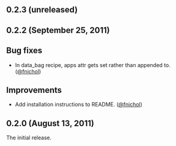 ## 0.2.3 (unreleased)


## 0.2.2 (September 25, 2011)

## Bug fixes

* In data\_bag recipe, apps attr gets set rather than appended to. ([@fnichol][])

## Improvements

* Add installation instructions to README. ([@fnichol][])


## 0.2.0 (August 13, 2011)

The initial release.

[@fnichol]: https://github.com/fnichol
